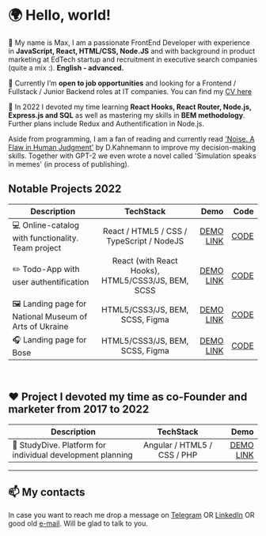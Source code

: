 <h1>🌍 Hello, world!</h1>

👋 My name is Max, I am a passionate FrontEnd Developer with experience in **JavaScript, React, HTML/CSS, Node.JS** and with background in product marketing at EdTech startup and recruitment in executive search companies (quite a mix :). **English - advanced.** 

👀 Currently I’m **open to job opportunities** and looking for a Frontend / Fullstack / Junior Backend roles at IT companies. You can find my  [CV here](https://drive.google.com/file/d/14sDBBjSi7wwpIOWIALK8UkpDuMHXQHhY/view?usp=sharing)

📘 In 2022 I devoted my time learning **React Hooks, React Router, Node.js, Express.js and SQL** as well as mastering my skills in **BEM methodology**. 
Further plans include Redux and Authentification in Node.js. 

Aside from programming, I am a fan of reading and currently read ['Noise. A Flaw in Human Judgment'](https://en.wikipedia.org/wiki/Noise:_A_Flaw_in_Human_Judgment) 
by D.Kahnemann to improve my decision-making skills. Together with GPT-2 we even wrote a novel called 'Simulation speaks in memes' (in process of publishing).

<h2> Notable Projects 2022 </h2>

| Description   | TechStack     | Demo  | Code |
| ------------- |:-------------:| -----:| ---: |
|💻 Online-catalog with functionality. Team project | React / HTML5 / CSS / TypeScript / NodeJS  |[DEMO LINK](https://fe-jul22-team5.github.io/product-catalog/) | [CODE](https://github.com/fe-jul22-team5/product-catalog) |
|✏️ Todo-App with user authentification | React (with React Hooks), HTML5/CSS3/JS, BEM, SCSS | [DEMO LINK](https://max-kravchenko.github.io/todo-app/) | [CODE](https://github.com/max-kravchenko/todo-app) |
|🖼 Landing page for National Museum of Arts of Ukraine | HTML5/CSS3/JS, BEM, SCSS, Figma | [DEMO LINK](https://max-kravchenko.github.io/NAMU_landing/) | [CODE](https://github.com/max-kravchenko/NAMU_landing) |
|🎧 Landing page for Bose | HTML5/CSS3/JS, BEM, SCSS, Figma | [DEMO LINK](https://max-kravchenko.github.io/bose-landing/) | [CODE](https://github.com/max-kravchenko/bose-landing) |

</br>

<h2> ❤️ Project I devoted my time as co-Founder and marketer from 2017 to 2022 </h2>

| Description   | TechStack     | Demo  |
| ------------- |:-------------:| -----:|
| 🦄 StudyDive. Platform for individual development planning | Angular / HTML5 / CSS / PHP  |[DEMO LINK](https://studydive.com/en) |

___

<h2>📫 My contacts</h2>

In case you want to reach me drop a message on [Telegram](t.me/makz808) OR [LinkedIn](https://www.linkedin.com/in/max-kravchenko-a6b3225/) OR good old [e-mail](mailto:max.kravchenko@gmail.com). Will be glad to talk to you.

<!---
max-kravchenko/max-kravchenko is a ✨ special ✨ repository because its `README.md` (this file) appears on your GitHub profile.
You can click the Preview link to take a look at your changes.
--->
